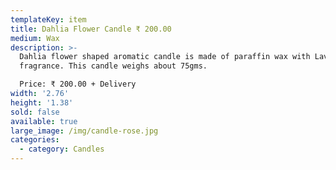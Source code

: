 ```yaml
---
templateKey: item
title: Dahlia Flower Candle ₹ 200.00
medium: Wax
description: >-
  Dahlia flower shaped aromatic candle is made of paraffin wax with Lavender
  fragrance. This candle weighs about 75gms. 

  Price: ₹ 200.00 + Delivery
width: '2.76'
height: '1.38'
sold: false
available: true
large_image: /img/candle-rose.jpg
categories:
  - category: Candles
---
```


